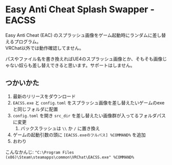 # Easy Anti Cheat Splash Swapper - EACSS

Easy Anti Cheat (EAC) のスプラッシュ画像をゲーム起動時にランダムに差し替えるプログラム。  
VRChat以外では動作確認してません。

パスやファイル名を書き換えればUE4のスプラッシュ画像とか、そもそも画像じゃない奴らも差し替えできると思います。サポートはしません。

## つかいかた

1. 最新のリリースをダウンロード
2. `EACSS.exe` と `config.toml` をスプラッシュ画像を差し替えたいゲームのexeと同じフォルダに配置
3. `config.toml` を開き `src_dir` を差し替えたい画像群が入ってるフォルダパスに変更
   1. バックスラッシュは `\\` か `/` に置き換え
4. ゲームの起動引数の頭に `[EACSS.exeのフルパス] %COMMAND%` を追加
5. おわり

こんなかんじ: `"C:\Program Files (x86)\Steam\steamapps\common\VRChat\EACSS.exe" %COMMAND%`